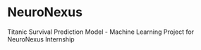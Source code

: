 # NeuroNexus
Titanic Survival Prediction Model - Machine Learning Project for NeuroNexus Internship
